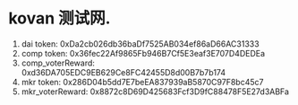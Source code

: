 # kovan 测试网.

1. dai token: 0xDa2cb026db36baDf7525AB034ef86aD66AC31333
2. comp token: 0x36fec22Af9865Fb946B7Cf5E3eaf3E707D4DEDEa
3. comp_voterReward: 0xd36DA705EDC9EB629Ce8FC42455D8d00B7b7b174
4. mkr token: 0x286D04b5dd7E7beEA837939aB5870C97F8bc45c7
5. mkr_voterReward: 0x8872c8D69D425683Fcf3D9fC88478F5E27d3ABFa
